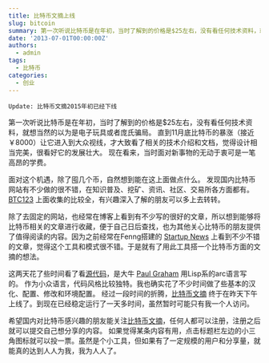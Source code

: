 ```yaml
---
title: 比特币文摘上线
slug: bitcoin
summary: 第一次听说比特币是在年初，当时了解到的价格是$25左右，没有看任何技术资料，就想当然的以为是电子玩具或者庞氏骗局。
date: '2013-07-01T00:00:00Z'
authors:
  - admin
tags:
  - 比特币
categories:
  - 创业
---
```


```
Update: 比特币文摘2015年初已经下线
```

第一次听说比特币是在年初，当时了解到的价格是$25左右，没有看任何技术资料，就想当然的以为是电子玩具或者庞氏骗局。
直到11月底比特币的暴涨（接近￥8000）让它进入到大众视线，才大致看了相关的技术介绍和文档，觉得设计相当完美，很看好它的发展壮大。
现在看来，当时面对新事物的无动于衷可是一笔高昂的学费。

面对这个机遇，除了囤几个币，自然想到能在这上面做点什么。
发现国内比特币网站有不少做的很不错，在知识普及、挖矿、资讯、社区、交易所各方面都有。
[BTC123](http://www.btc123.com) 上面收集的比较全，有兴趣深入了解的朋友可以多上去转转。

除了去固定的网站，也经常在博客上看到有不少写的很好的文章，所以想到能够将比特币相关的文章进行收藏，便于自己日后查找，也为其他关心比特币的朋友提供了值得阅读的内容。因为之前经常在Fenng搭建的 [Startup News](http://news.dbanotes.net/) 上看到不少不错的文章，觉得这个工具和模式很不错。于是就有了用此工具搭一个比特币方面的文摘的想法。


这两天花了些时间看了看[源代码](https://github.com/arclanguage/anarki)，是大牛 [Paul Graham](http://baike.baidu.com/view/5157078.htm) 用Lisp系的arc语言写的。
作为小众语言，代码风格比较独特。我也确实花了不少时间做了些基本的汉化、配置、修改和环境配置。
经过一段时间的折腾，[比特币文摘](http://btc.yanxi.com/) 终于在昨天下午上线了。到现在已经稳定运行了一天多时间，虽然暂时可能只有我一个人访问。

希望国内对比特币感兴趣的朋友能关注[比特币文摘](http://btc.yanxi.com/)，任何人都可以注册，注册之后就可以提交自己想分享的内容。
如果觉得某条内容有用，点击标题栏左边的小三角图标就可以投一票。虽然是个小工具，但如果有了一定规模的用户和分享量，就能真的达到人人为我，我为人人了。

